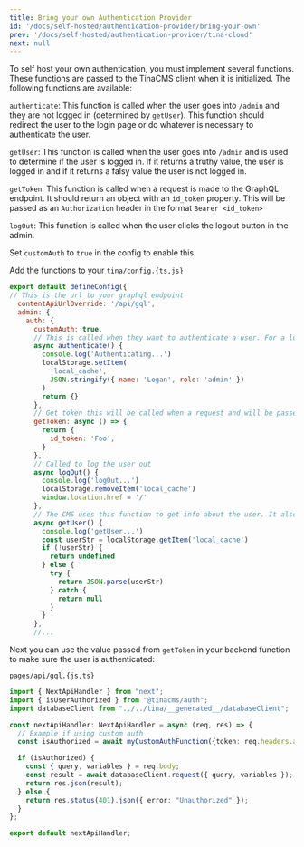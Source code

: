 ```yaml
---
title: Bring your own Authentication Provider
id: '/docs/self-hosted/authentication-provider/bring-your-own'
prev: '/docs/self-hosted/authentication-provider/tina-cloud'
next: null
---
```



To self host your own authentication, you must implement several functions. These functions are passed to the TinaCMS client when it is initialized. The following functions are available:

`authenticate`: This function is called when the user goes into `/admin` and they are not logged in (determined by `getUser`). This function should redirect the user to the login page or do whatever is necessary to authenticate the user.

`getUser`: This function is called when the user goes into `/admin` and is used to determine if the user is logged in. If it returns a truthy value, the user is logged in and if it returns a falsy value the user is not logged in.

`getToken`: This function is called when a request is made to the GraphQL endpoint. It should return an object with an `id_token` property. This will be passed as an `Authorization` header in the format `Bearer <id_token>`

`logOut`: This function is called when the user clicks the logout button in the admin.

Set `customAuth` to `true` in the config to enable this.

Add the functions to your `tina/config.{ts,js}`&#x20;

```javascript
export default defineConfig({
// This is the url to your graphql endpoint
  contentApiUrlOverride: '/api/gql',
  admin: {
    auth: {
      customAuth: true,
      // This is called when they want to authenticate a user. For a lot of implementations it just may be redirecting to the login page
      async authenticate() {
        console.log('Authenticating...')
        localStorage.setItem(
          'local_cache',
          JSON.stringify({ name: 'Logan', role: 'admin' })
        )
        return {}
      },
      // Get token this will be called when a request and will be passed as an `Authorization` header in the format `Bearer <id_token>`
      getToken: async () => {
        return {
          id_token: 'Foo',
        }
      },
      // Called to log the user out
      async logOut() {
        console.log('logOut...')
        localStorage.removeItem('local_cache')
        window.location.href = '/'
      },
      // The CMS uses this function to get info about the user. It also uses it to see if the user is logged in. Provide a truthy value if the user is logged in and a falsy value if the user is not
      async getUser() {
        console.log('getUser...')
        const userStr = localStorage.getItem('local_cache')
        if (!userStr) {
          return undefined
        } else {
          try {
            return JSON.parse(userStr)
          } catch {
            return null
          }
        }
      },
      //...

```

Next you can use the value passed from `getToken` in your backend function to make sure the user is authenticated:

`pages/api/gql.{js,ts}`

```ts
import { NextApiHandler } from "next";
import { isUserAuthorized } from "@tinacms/auth";
import databaseClient from "../../tina/__generated__/databaseClient";

const nextApiHandler: NextApiHandler = async (req, res) => {
  // Example if using custom auth
  const isAuthorized = await myCustomAuthFunction({token: req.headers.authorization});

  if (isAuthorized) {
    const { query, variables } = req.body;
    const result = await databaseClient.request({ query, variables });
    return res.json(result);
  } else {
    return res.status(401).json({ error: "Unauthorized" });
  }
};

export default nextApiHandler;
```
